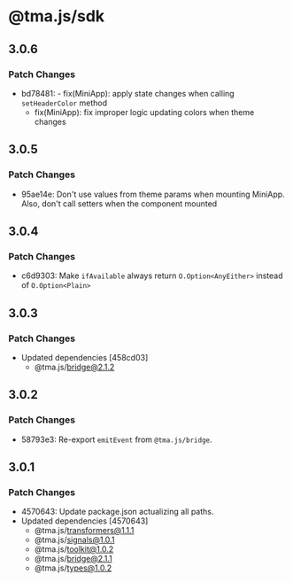 # @tma.js/sdk

## 3.0.6

### Patch Changes

- bd78481: - fix(MiniApp): apply state changes when calling `setHeaderColor` method
  - fix(MiniApp): fix improper logic updating colors when theme changes

## 3.0.5

### Patch Changes

- 95ae14e: Don't use values from theme params when mounting MiniApp. Also, don't call setters when the component mounted

## 3.0.4

### Patch Changes

- c6d9303: Make `ifAvailable` always return `O.Option<AnyEither>` instead of `O.Option<Plain>`

## 3.0.3

### Patch Changes

- Updated dependencies [458cd03]
  - @tma.js/bridge@2.1.2

## 3.0.2

### Patch Changes

- 58793e3: Re-export `emitEvent` from `@tma.js/bridge`.

## 3.0.1

### Patch Changes

- 4570643: Update package.json actualizing all paths.
- Updated dependencies [4570643]
  - @tma.js/transformers@1.1.1
  - @tma.js/signals@1.0.1
  - @tma.js/toolkit@1.0.2
  - @tma.js/bridge@2.1.1
  - @tma.js/types@1.0.2
